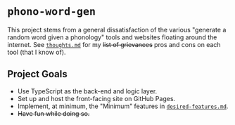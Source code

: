 # `phono-word-gen`

This project stems from a general dissatisfaction
of the various "generate a random word given a phonology" tools and websites
floating around the internet.
See [`thoughts.md`](./thoughts.md) for my ~~list of grievances~~ pros and cons on each tool
(that I know of).

## Project Goals

- Use TypeScript as the back-end and logic layer.
- Set up and host the front-facing site on GitHub Pages.
- Implement, at minimum, the "Minimum" features in [`desired-features.md`](./desired-features.md).
- ~~Have fun while doing so.~~
